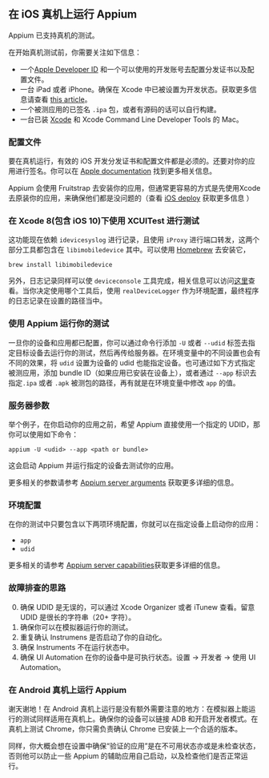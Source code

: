 ## 在 iOS 真机上运行 Appium

Appium 已支持真机的测试。

在开始真机测试前，你需要关注如下信息：

* 一个[Apple Developer ID](https://developer.apple.com/programs/ios/) 和一个可以使用的开发账号去配置分发证书以及配置文件。
* 一台 iPad 或者 iPhone。确保在 Xcode 中已被设置为开发状态。获取更多信息请查看 [this article](https://developer.apple.com/library/ios/recipes/xcode_help-devices_organizer/articles/provision_device_for_development-generic.html)。
* 一个被测应用的已签名 `.ipa` 包，或者有源码的话可以自行构建。
* 一台已装 [Xcode](https://itunes.apple.com/en/app/xcode/id497799835?mt=12) 和 Xcode Command Line Developer Tools 的 Mac。

### 配置文件

要在真机运行，有效的 iOS 开发分发证书和配置文件都是必须的。还要对你的应用进行签名。你可以在 [Apple documentation](https://developer.apple.com/library/ios/documentation/IDEs/Conceptual/AppDistributionGuide/TestingYouriOSApp/TestingYouriOSApp.html) 找到更多相关信息。

Appium 会使用 Fruitstrap 去安装你的应用，但通常更容易的方式是先使用Xcode 去原装你的应用，来确保他们都是没问题的（查看 [iOS deploy](ios-deploy.md) 获取更多信息 ）

### 在 Xcode 8(包含 iOS 10)下使用 XCUITest 进行测试

这功能现在依赖 `idevicesyslog` 进行记录，且使用 `iProxy` 进行端口转发，这两个部分工具都包含在 `libimobiledevice` 其中。可以使用  [Homebrew](http://brew.sh/) 去安装它，

```
brew install libimobiledevice
```

另外，日志记录同样可以使 `deviceconsole` 工具完成，相关信息可以访问[这里](https://github.com/rpetrich/deviceconsole)查看。当你决定使用哪个工具后，使用 `realDeviceLogger` 作为环境配置，最终程序的日志记录在设置的路径当中。


### 使用 Appium 运行你的测试

一旦你的设备和应用都已配置，你可以通过命令行添加 `-U` 或者 `--udid` 标签去指定目标设备去运行你的测试，然后再传给服务器。在环境变量中的不同设置也会有不同的效果，将 `udid` 设置为设备的 udid 也能指定设备。也可通过如下方式指定被测应用，添加 bundle ID（如果应用已安装在设备上），或者通过 `--app` 标识去指定`.ipa` 或者 `.apk` 被测包的路径，再有就是在环境变量中修改 `app` 的值。

### 服务器参数

举个例子，在你启动你的应用之前，希望 Appium 直接使用一个指定的 UDID，那你可以使用如下命令：

```center
appium -U <udid> --app <path or bundle>
```

这会启动 Appium 并运行指定的设备去测试你的应用。

更多相关的参数请参考 [Appium server arguments](/docs/en/writing-running-appium/server-args.md) 获取更多详细的信息。

### 环境配置

在你的测试中只要包含以下两项环境配置，你就可以在指定设备上启动你的应用：

* `app`
* `udid`

更多相关的请参考 [Appium server capabilities](/docs/en/writing-running-appium/caps.md)获取更多详细的信息。

### 故障排查的思路

0. 确保 UDID 是无误的，可以通过 Xcode Organizer 或者 iTunew 查看。留意 UDID 是很长的字符串（20+ 字符）。
0. 确保你可以在模拟器运行你的测试。
0. 重复确认 Instrumens 是否启动了你的自动化。
0. 确保 Instruments 不在运行状态中。
0. 确保 UI Automation 在你的设备中是可执行状态。设置 -> 开发者 -> 使用 UI Automation。

### 在 Android 真机上运行 Appium

谢天谢地！在 Android 真机上运行是没有额外需要注意的地方：在模拟器上能运行的测试同样适用在真机上。确保你的设备可以链接 ADB 和开启开发者模式。在真机上测试 Chrome，你只需负责确认 Chrome 已安装上一个合适的版本。

同样，你大概会想在设置中确保“验证的应用”是在不可用状态亦或是未检查状态，否则他可以防止一些 Appium 的辅助应用自己启动，以及检查他们是否正常运行。
